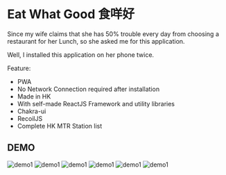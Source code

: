 # **Eat What Good 食咩好**

Since my wife claims that she has 50% trouble every day from choosing a restaurant for her Lunch, so she asked me for this application.

Well, I installed this application on her phone twice.

Feature:

-   PWA
-   No Network Connection required after installation
-   Made in HK
-   With self-made ReactJS Framework and utility libraries
-   Chakra-ui
-   RecoilJS
-   Complete HK MTR Station list

## **DEMO**

![demo1](./readme-asset/demo-1.jpeg)
![demo1](./readme-asset/demo-2.jpeg)
![demo1](./readme-asset/demo-3.jpeg)
![demo1](./readme-asset/demo-4.jpeg)
![demo1](./readme-asset/demo-5.jpeg)
![demo1](./readme-asset/demo-6.jpeg)
